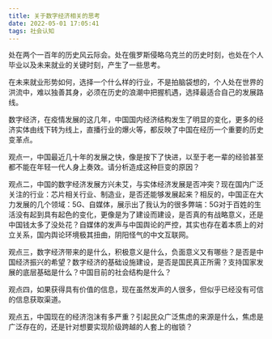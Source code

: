 ```yaml
---
title: 关于数字经济相关的思考
date: 2022-05-01 17:05:41
tags: 社会认知
---
```

处在两个一百年的历史风云际会。处在俄罗斯侵略乌克兰的历史时刻，也处在个人毕业以及未来就业的关键时刻，产生了一些思考。
<!-- more -->
在未来就业形势如何，选择一个什么样的行业，不是拍脑袋想的，个人处在世界的洪流中，难以独善其身，必须在历史的浪潮中把握机遇，选择最适合自己的发展路线。

数字经济，在疫情发展的这几年，中国国内经济结构发生了明显的变化，更多的经济实体由线下转为线上，直播行业的爆火等，都反映了中国在经历一个重要的历史变革点。

观点一，中国最近几十年的发展之快，像是按下了快进，以至于老一辈的经验甚至都不能在年轻一代人身上奏效。请分析造成这种巨变的原因？

观点二，中国的数字经济发展方兴未艾，与实体经济发展是否冲突？现在国内广泛关注的行业：芯片相关行业、制造业，是否还能够发展起来？相反的，中国正在大力发展的几个领域：5G、自媒体，展示出了我认为的很多弊端：5G对于百姓的生活没有起到具有起色的变化，更像是为了建设而建设，是否真的有战略意义，还是中国钱太多了没处花？自媒体的发声与中国舆论的严控，其实也存在着本质上的对立关系，国内舆论环境极其扭曲，阴阳怪气的中文互联网。

观点三，数字经济带来的是什么，积极意义是什么，负面意义又有哪些？是否是中国经济振兴的希望？数字经济的基础设施建设，是否是国民真正所需？支持国家发展的底层基础是什么？中国目前的社会结构是什么？

观点四，如果获得具有价值的信息，现在虽然发声的人很多，但似乎已经没有可信的信息获取渠道。

观点五，中国现在的经济泡沫有多严重？引起民众广泛焦虑的来源是什么，焦虑是广泛存在的，还是针对想要实现阶级跨越的人套上的枷锁？